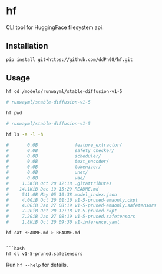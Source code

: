 # hf
CLI tool for HuggingFace filesystem api.

## Installation

```bash
pip install git+https://github.com/ddPn08/hf.git
```

## Usage

```bash
hf cd /models/runwayml/stable-diffusion-v1-5

# runwayml/stable-diffusion-v1-5
```

```bash
hf pwd

# runwayml/stable-diffusion-v1-5
```

```bash
hf ls -a -l -h

#       0.0B              feature_extractor/
#       0.0B              safety_checker/
#       0.0B              scheduler/
#       0.0B              text_encoder/
#       0.0B              tokenizer/
#       0.0B              unet/
#       0.0B              vae/
#     1.5KiB Oct 20 12:18 .gitattributes
#    14.1KiB Dec 19 15:29 README.md
#     541.0B May 05 10:38 model_index.json
#     4.0GiB Oct 20 01:10 v1-5-pruned-emaonly.ckpt
#     4.0GiB Jan 27 08:19 v1-5-pruned-emaonly.safetensors
#     7.2GiB Oct 20 12:18 v1-5-pruned.ckpt
#     7.2GiB Jan 27 08:19 v1-5-pruned.safetensors
#     1.8KiB Oct 20 09:30 v1-inference.yaml
```

```bash
hf cat README.md > README.md
```

```

```bash
hf dl v1-5-pruned.safetensors
```

Run `hf --help` for details.